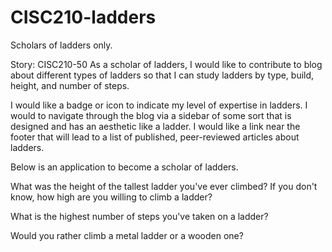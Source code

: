 # CISC210-ladders
Scholars of ladders only.

Story: CISC210-50
As a scholar of ladders, I would like to contribute to blog about different types of ladders so that I can study ladders by type, build, height, and number of steps.

I would like a badge or icon to indicate my level of expertise in ladders.
I would to navigate through the blog via a sidebar of some sort that is designed and has an aesthetic like a ladder.
I would like a link near the footer that will lead to a list of published, peer-reviewed articles about ladders.

Below is an application to become a scholar of ladders.

What was the height of the tallest ladder you've ever climbed? If you don't know, how high are you willing to climb a ladder?

What is the highest number of steps you've taken on a ladder?

Would you rather climb a metal ladder or a wooden one?